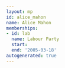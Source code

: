 ```yaml
---
layout: mp
id: alice_mahon
name: Alice Mahon
memberships:
- id: lab
  name: Labour Party
  start: 
  end: '2005-03-18'
autogenerated: true
---
```


